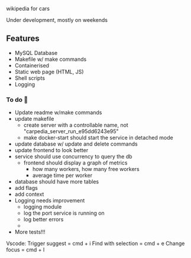 wikipedia for cars

Under development, mostly on weekends

## Features
- MySQL Database
- Makefile w/ make commands
- Containerised
- Static web page (HTML, JS)
- Shell scripts
- Logging


### To do :wrench:
- Update readme w/make commands
- update makefile
    - create server with a controllable name, not "carpedia_server_run_e95dd6243e95"
    - make docker-start should start the service in detached mode
- update database w/ update and delete commands
- update frontend to look better
- service should use concurrency to query the db
    - frontend should display a graph of metrics
        - how many workers, how many free workers
        - average time per worker
- database should have more tables
- add flags
- add context
- Logging needs improvement
    - logging module
    - log the port service is running on
    - log better errors
    - 
- More tests!!!


Vscode:
Trigger suggest = cmd + i
Find with selection = cmd + e
Change focus = cmd + l